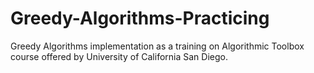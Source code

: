 # Greedy-Algorithms-Practicing
Greedy Algorithms implementation as a training on Algorithmic Toolbox course offered by University of California San Diego. 
